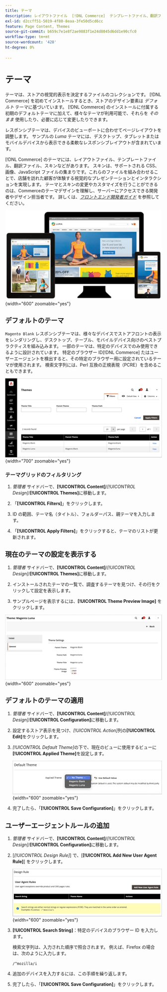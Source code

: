 ```yaml
---
title: テーマ
description: レイアウトファイル  [!DNL Commerce]  テンプレートファイル、翻訳ファイル、ストアのルックアンドフィールを定義するスキンなど、テーマについて説明します。
exl-id: d2ccff51-5019-4f80-8eaa-3fe50d5cd6cc
feature: Page Content, Themes
source-git-commit: b659c7e1e8f2ae9883f1e24d8045d6dd1e90cfc0
workflow-type: tm+mt
source-wordcount: '428'
ht-degree: 0%

---
```


# テーマ

テーマは、ストアの視覚的表示を決定するファイルのコレクションです。 [!DNL Commerce] を初めてインストールするとき、ストアのデザイン要素は _デフォルト_ テーマに基づいています。 [!DNL Commerce] のインストールに付属する初期のデフォルトテーマに加えて、様々なテーマが利用可能で、それらを _そのまま_ 使用したり、必要に応じて変更したりできます。

レスポンシブテーマは、デバイスのビューポートに合わせてページレイアウトを調整します。 サンプルの _Luma_ テーマには、デスクトップ、タブレットまたはモバイルデバイスから表示できる柔軟なレスポンシブレイアウトが含まれています。

[!DNL Commerce] のテーマには、レイアウトファイル、テンプレートファイル、翻訳ファイル、スキンなどがあります。 スキンは、サポートされる CSS、画像、JavaScript ファイルの集まりです。これらのファイルを組み合わせることで、店舗を訪れた顧客が体験する視覚的なプレゼンテーションとインタラクションを実現します。 テーマとスキンの変更やカスタマイズを行うことができるのは、Commerceのテーマデザインを理解し、サーバーにアクセスできる開発者やデザイン担当者です。 詳しくは、[_フロントエンド開発者ガイド_](https://developer.adobe.com/commerce/frontend-core/guide/themes/) を参照してください。

![Luma テーマ ](./assets/design-responsive.png){width="600" zoomable="yes"}

## デフォルトのテーマ

`Magento Blank` レスポンシブテーマは、様々なデバイスでストアフロントの表示をレンダリングし、デスクトップ、テーブル、モバイルデバイス向けのベストプラクティスを組み込みます。 一部のテーマは、特定のデバイスでのみ使用できるように設計されています。 特定のブラウザー ID[!DNL Commerce] たはユーザーエージェントを検出すると、その特定のブラウザー用に設定されているテーマが使用されます。 検索文字列には、Perl 互換の正規表現（PCRE）を含めることもできます。

![ テーマ ](./assets/themes.png){width="700" zoomable="yes"}

### テーマグリッドのフィルタリング

1. _管理者_ サイドバーで、**[!UICONTROL Content]**/_[!UICONTROL Design]_/**[!UICONTROL Themes]**&#x200B;に移動します。

1. 「**[!UICONTROL Filters]**」をクリックします。

1. ID の範囲、テーマ名（タイトル）、フォルダーパス、親テーマを入力します。

1. 「**[!UICONTROL Apply Filters]**」をクリックすると、テーマのリストが更新されます。

## 現在のテーマの設定を表示する

1. _管理者_ サイドバーで、**[!UICONTROL Content]**/_[!UICONTROL Design]_/**[!UICONTROL Themes]**&#x200B;に移動します。

1. インストールされたテーマの一覧で、調査するテーマを見つけ、その行をクリックして設定を表示します。

1. サンプルページを表示するには、**[!UICONTROL Theme Preview Image]** をクリックします。

![ テーマをプレビュー ](./assets/theme-settings.png){width="600" zoomable="yes"}

## デフォルトのテーマの適用

1. _管理者_ サイドバーで、**[!UICONTROL Content]**/_[!UICONTROL Design]_/**[!UICONTROL Configuration]**&#x200B;に移動します。

1. 設定するストア表示を見つけ、_[!UICONTROL Action]_&#x200B;列の&#x200B;**[!UICONTROL Edit]**&#x200B;をクリックします。

1. _[!UICONTROL Default Theme]_&#x200B;の下で、現在のビューに使用するビューに&#x200B;**[!UICONTROL Applied Theme]**&#x200B;を設定します。

   ![ 適用されたテーマ ](./assets/theme-default-apply.png){width="600" zoomable="yes"}

1. 完了したら、「**[!UICONTROL Save Configuration]**」をクリックします。

## ユーザーエージェントルールの追加

1. _管理者_ サイドバーで、**[!UICONTROL Content]**/_[!UICONTROL Design]_/**[!UICONTROL Configuration]**&#x200B;に移動します。

1. [_[!UICONTROL Design Rule]_] で、[**[!UICONTROL Add New User Agent Rule]**] をクリックします。

   ![ 設計規程 ](./assets/theme-design-rule.png){width="600" zoomable="yes"}

1. **[!UICONTROL Search String]**：特定のデバイスのブラウザー ID を入力します。

   検索文字列は、入力された順序で照合されます。 例えば、Firefox の場合は、次のように入力します。

   `/^mozilla/i`

1. 追加のデバイスを入力するには、この手順を繰り返します。

1. 完了したら、「**[!UICONTROL Save Configuration]**」をクリックします。
